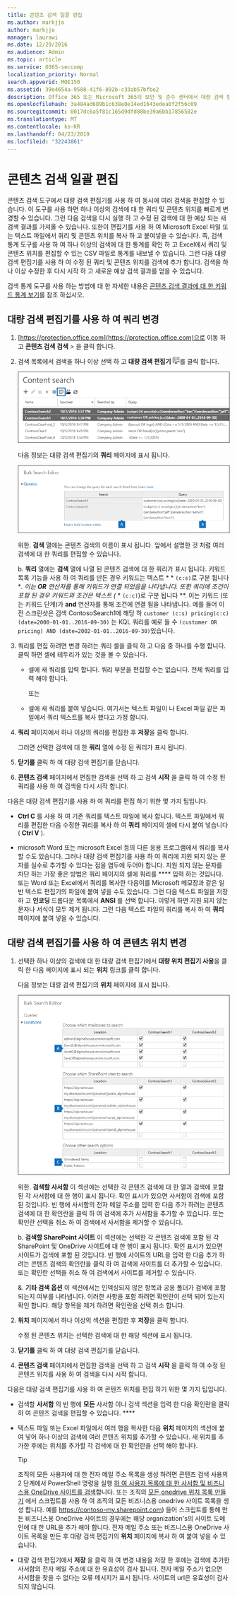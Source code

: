```yaml
---
title: 콘텐츠 검색 일괄 편집
ms.author: markjjo
author: markjjo
manager: laurawi
ms.date: 12/29/2016
ms.audience: Admin
ms.topic: article
ms.service: O365-seccomp
localization_priority: Normal
search.appverid: MOE150
ms.assetid: 39e4654a-9588-41f6-892b-c33ab57bfbe2
description: Office 365 또는 Microsoft 365의 보안 및 준수 센터에서 대량 검색 편집기를 사용 하 여 하나 이상의 콘텐츠 검색에 대 한 쿼리 및 콘텐츠 위치를 신속 하 게 변경 합니다.
ms.openlocfilehash: 3a484ad689b1c638e0e14ed1643edea0f2f56c09
ms.sourcegitcommit: 0017dc6a5f81c165d9dfd88be39a6bb17856582e
ms.translationtype: MT
ms.contentlocale: ko-KR
ms.lasthandoff: 04/23/2019
ms.locfileid: "32243861"
---
```

# <a name="bulk-edit-content-searches"></a>콘텐츠 검색 일괄 편집

콘텐츠 검색 도구에서 대량 검색 편집기를 사용 하 여 동시에 여러 검색을 편집할 수 있습니다. 이 도구를 사용 하면 하나 이상의 검색에 대 한 쿼리 및 콘텐츠 위치를 빠르게 변경할 수 있습니다. 그런 다음 검색을 다시 실행 하 고 수정 된 검색에 대 한 예상 되는 새 검색 결과를 가져올 수 있습니다. 또한이 편집기를 사용 하 여 Microsoft Excel 파일 또는 텍스트 파일에서 쿼리 및 콘텐츠 위치를 복사 하 고 붙여넣을 수 있습니다. 즉, 검색 통계 도구를 사용 하 여 하나 이상의 검색에 대 한 통계를 확인 하 고 Excel에서 쿼리 및 콘텐츠 위치를 편집할 수 있는 CSV 파일로 통계를 내보낼 수 있습니다. 그런 다음 대량 검색 편집기를 사용 하 여 수정 된 쿼리 및 콘텐츠 위치를 검색에 추가 합니다. 검색을 하나 이상 수정한 후 다시 시작 하 고 새로운 예상 검색 결과를 얻을 수 있습니다.
  
검색 통계 도구를 사용 하는 방법에 대 한 자세한 내용은 [콘텐츠 검색 결과에 대 한 키워드 통계 보기](view-keyword-statistics-for-content-search.md)를 참조 하십시오.
  
## <a name="use-the-bulk-search-editor-to-change-queries"></a>대량 검색 편집기를 사용 하 여 쿼리 변경

1. [https://protection.office.com](https://protection.office.com)으로 이동 하 고 **콘텐츠 검색** **검색** \> 을 클릭 합니다.
    
2. 검색 목록에서 검색을 하나 이상 선택 하 고 **대량 검색 편집기** ![대량 검색 편집기 단추](media/1ddb3d18-2f00-4a7b-98a6-817ca5ec7014.png)를 클릭 합니다.
    
    ![하나 이상의 검색을 선택한 다음 대량 검색 편집기를 클릭 합니다.](media/600c9716-89a2-4451-b111-fa7cfaad2006.png)
  
    다음 정보는 대량 검색 편집기의 **쿼리** 페이지에 표시 됩니다. 
    
    ![대량 검색 편집기 페이지에 선택한 검색에 대 한 쿼리가 표시 됩니다.](media/189659af-cc78-4479-b0bc-a93decad2f6c.png)
  
    위한. **검색** 열에는 콘텐츠 검색의 이름이 표시 됩니다. 앞에서 설명한 것 처럼 여러 검색에 대 한 쿼리를 편집할 수 있습니다. 
    
    b. **쿼리** 열에는 **검색** 열에 나열 된 콘텐츠 검색에 대 한 쿼리가 표시 됩니다. 키워드 목록 기능을 사용 하 여 쿼리를 만든 경우 키워드는 텍스트 * * `(c:s)`로 구분 됩니다 **. 이는 **OR** 연산자를 통해 키워드가 연결 되었음을 나타냅니다. 또한 쿼리에 조건이 포함 된 경우 키워드와 조건은 텍스트 (* * `(c:c)`)로 구분 됩니다 **. 이는 키워드 (또는 키워드 단계)가 **and** 연산자를 통해 조건에 연결 됨을 나타냅니다. 예를 들어 이전 스크린샷은 검색 ContosoSearch1에 해당 하 `customer (c:s) pricing(c:c)(date=2000-01-01..2016-09-30)` 는 KQL 쿼리를 예로 들 수 `(customer OR pricing) AND (date=2002-01-01..2016-09-30)`있습니다.
    
3. 쿼리를 편집 하려면 변경 하려는 쿼리 셀을 클릭 하 고 다음 중 하나를 수행 합니다. 클릭 하면 셀에 테두리가 있는 것을 볼 수 있습니다.
    
   - 셀에 새 쿼리를 입력 합니다. 쿼리 부분을 편집할 수는 없습니다. 전체 쿼리를 입력 해야 합니다.
    
      또는
    
    - 셀에 새 쿼리를 붙여 넣습니다. 여기서는 텍스트 파일이 나 Excel 파일 같은 파일에서 쿼리 텍스트를 복사 했다고 가정 합니다.
    
4. **쿼리** 페이지에서 하나 이상의 쿼리를 편집한 후 **저장**을 클릭 합니다.
    
    그러면 선택한 검색에 대 한 **쿼리** 열에 수정 된 쿼리가 표시 됩니다. 
    
5. **닫기를** 클릭 하 여 대량 검색 편집기를 닫습니다. 
    
6. **콘텐츠 검색** 페이지에서 편집한 검색을 선택 하 고 검색 **시작** 을 클릭 하 여 수정 된 쿼리를 사용 하 여 검색을 다시 시작 합니다. 
    
다음은 대량 검색 편집기를 사용 하 여 쿼리를 편집 하기 위한 몇 가지 팁입니다.
  
- **Ctrl C** 를 사용 하 여 기존 쿼리를 텍스트 파일에 복사 합니다. 텍스트 파일에서 쿼리를 편집한 다음 수정한 쿼리를 복사 하 여 **쿼리** 페이지의 셀에 다시 붙여 넣습니다 ( **Ctrl V** ). 
    
- microsoft Word 또는 microsoft Excel 등의 다른 응용 프로그램에서 쿼리를 복사할 수도 있습니다. 그러나 대량 검색 편집기를 사용 하 여 쿼리에 지원 되지 않는 문자를 실수로 추가할 수 있다는 점을 염두에 두어야 합니다. 지원 되지 않는 문자를 차단 하는 가장 좋은 방법은 쿼리 페이지의 셀에 쿼리를 **** 입력 하는 것입니다. 또는 Word 또는 Excel에서 쿼리를 복사한 다음이를 Microsoft 메모장과 같은 일반 텍스트 편집기의 파일에 붙여 넣을 수도 있습니다. 그런 다음 텍스트 파일을 저장 하 고 **인코딩** 드롭다운 목록에서 **ANSI** 를 선택 합니다. 이렇게 하면 지원 되지 않는 문자나 서식이 모두 제거 됩니다. 그런 다음 텍스트 파일의 쿼리를 복사 하 여 **쿼리** 페이지에 붙여 넣을 수 있습니다. 
    
  
## <a name="use-the-bulk-search-editor-to-change-content-locations"></a>대량 검색 편집기를 사용 하 여 콘텐츠 위치 변경

1. 선택한 하나 이상의 검색에 대 한 대량 검색 편집기에서 **대량 위치 편집기 사용**을 클릭 한 다음 페이지에 표시 되는 **위치** 링크를 클릭 합니다. 
    
    다음 정보는 대량 검색 편집기의 **위치** 페이지에 표시 됩니다. 
    
    ![대량 위치 편집기 사용을 클릭 한 다음 위치를 클릭 하 여 콘텐츠 위치를 추가 하거나 제거 합니다.](media/a5a468ce-bd63-4c53-bc37-ff64cf769e59.png)
  
    위한. **검색할 사서함** 이 섹션에는 선택한 각 콘텐츠 검색에 대 한 열과 검색에 포함 된 각 사서함에 대 한 행이 표시 됩니다. 확인 표시가 있으면 사서함이 검색에 포함 된 것입니다. 빈 행에 사서함의 전자 메일 주소를 입력 한 다음 추가 하려는 콘텐츠 검색에 대 한 확인란을 클릭 하 여 검색에 추가 사서함을 추가할 수 있습니다. 또는 확인란 선택을 취소 하 여 검색에서 사서함을 제거할 수 있습니다.
    
    b. **검색할 SharePoint 사이트** 이 섹션에는 선택한 각 콘텐츠 검색에 포함 된 각 SharePoint 및 OneDrive 사이트에 대 한 행이 표시 됩니다. 확인 표시가 있으면 사이트가 검색에 포함 된 것입니다. 빈 행에 사이트의 URL을 입력 한 다음 추가 하려는 콘텐츠 검색의 확인란을 클릭 하 여 검색에 사이트를 더 추가할 수 있습니다. 또는 확인란 선택을 취소 하 여 검색에서 사이트를 제거할 수 있습니다.
    
    &. **기타 검색 옵션** 이 섹션에서는 인덱싱되지 않은 항목과 공용 폴더가 검색에 포함 되는지 여부를 나타냅니다. 이러한 사항을 포함 하려면 확인란이 선택 되어 있는지 확인 합니다. 해당 항목을 제거 하려면 확인란을 선택 취소 합니다.
    
2. **위치** 페이지에서 하나 이상의 섹션을 편집한 후 **저장**을 클릭 합니다.
    
    수정 된 콘텐츠 위치는 선택한 검색에 대 한 해당 섹션에 표시 됩니다.
    
3. **닫기를** 클릭 하 여 대량 검색 편집기를 닫습니다. 
    
4. **콘텐츠 검색** 페이지에서 편집한 검색을 선택 하 고 검색 **시작** 을 클릭 하 여 수정 된 콘텐츠 위치를 사용 하 여 검색을 다시 시작 합니다. 
    
다음은 대량 검색 편집기를 사용 하 여 콘텐츠 위치를 편집 하기 위한 몇 가지 팁입니다.
  
- 검색할 **사서함** 의 빈 행에 **모든** 사서함 이나 검색 섹션을 입력 한 다음 확인란을 클릭 하 여 콘텐츠 검색을 편집할 수 있습니다. **** 
    
- 텍스트 파일 또는 Excel 파일에서 여러 행을 복사한 다음 **위치** 페이지의 섹션에 붙여 넣어 하나 이상의 검색에 여러 콘텐츠 위치를 추가할 수 있습니다. 새 위치를 추가한 후에는 위치를 추가할 각 검색에 대 한 확인란을 선택 해야 합니다. 
    
    > [!TIP]
    > 조직의 모든 사용자에 대 한 전자 메일 주소 목록을 생성 하려면 콘텐츠 검색 사용의 2 단계에서 PowerShell 명령을 실행 [하 여 사용자 목록에 대 한 사서함 및 비즈니스용 OneDrive 사이트를 검색](search-the-mailbox-and-onedrive-for-business-for-a-list-of-users.md#step2)합니다. 또는 조직의 [모든 onedrive 위치 목록 만들기](https://support.office.com/article/8e200cb2-c768-49cb-88ec-53493e8ad80a) 에서 스크립트를 사용 하 여 조직의 모든 비즈니스용 onedrive 사이트 목록을 생성 합니다. 예를 https://contoso-my.sharepoint.com) 들어 스크립트를 통해 만든 비즈니스용 OneDrive 사이트의 경우에는 해당 organization's의 사이트 도메인에 대 한 URL을 추가 해야 합니다. 전자 메일 주소 또는 비즈니스용 OneDrive 사이트 목록을 만든 후 대량 검색 편집기의 **위치** 페이지에 복사 하 여 붙여 넣을 수 있습니다. 
  
- 대량 검색 편집기에서 **저장** 을 클릭 하 여 변경 내용을 저장 한 후에는 검색에 추가한 사서함의 전자 메일 주소에 대 한 유효성이 검사 됩니다. 전자 메일 주소가 없으면 사서함을 찾을 수 없다는 오류 메시지가 표시 됩니다. 사이트의 url은 유효성이 검사 되지 않습니다. 
  

